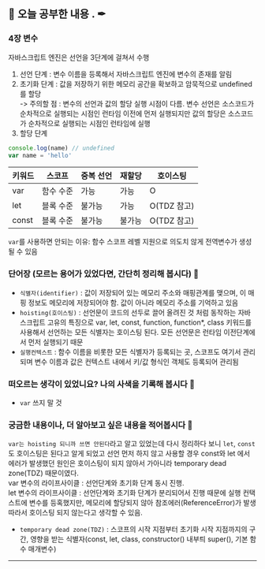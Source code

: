 ## 📕 오늘 공부한 내용 . ✒

### 4장 변수

자바스크립트 엔진은 선언을 3단계에 걸쳐서 수행
1. 선언 단계 : 변수 이름을 등록해서 자바스크립트 엔진에 변수의 존재를 알림
2. 초기화 단계 : 값을 저장하기 위한 메모리 공간을 확보하고 암묵적으로 undefined를 할당  
-> 주의할 점 : 변수의 선언과 값의 할당 실행 시점이 다름. 변수 선언은 소스코드가 순차적으로 실행되는 시점인 런타임 이전에 먼저 실행되지만 값의 할당은 소스코드가 순차적으로 실행되는 시점인 런타임에 실행
4. 할당 단계

```js
console.log(name) // undefined
var name = 'hello'
```

|키워드|스코프|중복 선언|재할당|호이스팅|
|------|---|---|---|---|
|var|함수 수준|가능|가능|O|
|let|블록 수준|불가능|가능|O(TDZ 참고)|
|const|블록 수준|불가능|불가능|O(TDZ 참고)|

`var`를 사용하면 안되는 이유: 함수 스코프 레벨 지원으로 의도치 않게 전역변수가 생성될 수 있음

### 단어장 (모르는 용어가 있었다면, 간단히 정리해 봅시다) 🔖
- `식별자(identifier)` : 값이 저장되어 있는 메모리 주소와 매핑관계를 맺으며, 이 매핑 정보도 메모리에 저장되어야 함. 값이 아니라 메모리 주소를 기억하고 있음
- `hoisting(호이스팅)` : 선언문이 코드의 선두로 끌어 올려진 것 처럼 동작하는 자바스크립트 고유의 특징으로 var, let, const, function, function*, class 키워드를 사용해서 선언하는 모든 식별자는 호이스팅 된다. 모든 선언문은 런타임 이전단계에서 먼저 실행되기 때문
- `실행컨텍스트` : 함수 이름을 비롯한 모든 식별자가 등록되는 곳, 스코프도 여기서 관리되며 변수 이름과 값은 컨텍스트 내에서 키/값 형식인 객체도 등록되어 관리됨

### 떠오르는 생각이 있었니요? 나의 사색을 기록해 봅시다 💭

- `var` 쓰지 말 것

### 궁금한 내용이나, 더 알아보고 싶은 내용을 적어봅시다 🤔
`var는 hoisting 되니까 쓰면 안된다`라고 알고 있었는데 다시 정리하다 보니 `let`, `const`도 호이스팅은 된다고 알게 되었고 선언 먼저 하지 않고 사용할 경우 const와 let 에서 에러가 발생했던 원인은 호이스팅이 되지 않아서 가아니라 temporary dead zone(TDZ) 때문이였다.  
var 변수의 라이프사이클 : 선언단계와 초기화 단계 동시 진행.   
let 변수의 라이프사이클 : 선언단계와 초기화 단계가 분리되어서 진행 때문에 실행 컨택스트에 변수를 등혹했지만, 메모리에 할당되지 않아 참조에러(ReferenceError)가 발생 따라서 호이스팅 되지 않는다고 생각할 수 있음. 
- `temporary dead zone(TDZ)` : 스코프의 시작 지점부터 초기화 시작 지점까지의 구간, 영향을 받는 식별자(const, let, class, constructor() 내부틔 super(), 기본 함수 매개변수)

---
